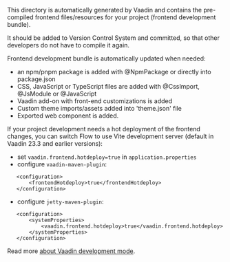 This directory is automatically generated by Vaadin and contains the pre-compiled
frontend files/resources for your project (frontend development bundle).

It should be added to Version Control System and committed, so that other developers
do not have to compile it again.

Frontend development bundle is automatically updated when needed:

- an npm/pnpm package is added with @NpmPackage or directly into package.json
- CSS, JavaScript or TypeScript files are added with @CssImport, @JsModule or @JavaScript
- Vaadin add-on with front-end customizations is added
- Custom theme imports/assets added into 'theme.json' file
- Exported web component is added.

If your project development needs a hot deployment of the frontend changes,
you can switch Flow to use Vite development server (default in Vaadin 23.3 and earlier versions):

- set `vaadin.frontend.hotdeploy=true` in `application.properties`
- configure `vaadin-maven-plugin`:

```
   <configuration>
       <frontendHotdeploy>true</frontendHotdeploy>
   </configuration>
```

- configure `jetty-maven-plugin`:

```
   <configuration>
       <systemProperties>
           <vaadin.frontend.hotdeploy>true</vaadin.frontend.hotdeploy>
       </systemProperties>
   </configuration>
```

Read more [about Vaadin development mode](https://vaadin.com/docs/next/configuration/development-mode/#pre-compiled-front-end-bundle-for-faster-start-up).
